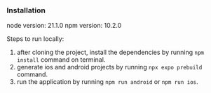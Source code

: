 ### Installation

node version: 21.1.0
npm version: 10.2.0

Steps to run locally:

1. after cloning the project, install the dependencies by running `npm install` command on terminal.
2. generate ios and android projects by running `npx expo prebuild` command.
3. run the application by running `npm run android` or `npm run ios`.
